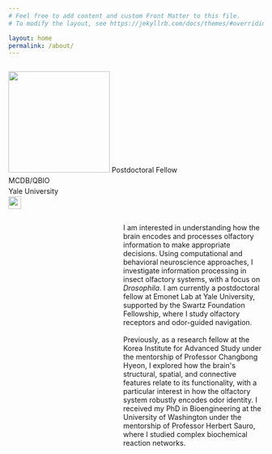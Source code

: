 ```yaml
---
# Feel free to add content and custom Front Matter to this file.
# To modify the layout, see https://jekyllrb.com/docs/themes/#overriding-theme-defaults

layout: home
permalink: /about/
---
```


<div class="row">
  <div class="column">
  <p style="float: left;line-height: 1.5"><img src="/assets/images/photo.png" width="200px">
  Postdoctoral Fellow<br>
  MCDB/QBIO<br>
  Yale University<br>
  <a href = "mailto: kiri.choi@yale.edu"><img src="/assets/images/envelope-regular.png" width="25" align="left"></a>
  </p>
  </div>
  <div class="column" style="margin-left: 6cm;">
  <p class="padding">
  I am interested in understanding how the brain encodes and processes olfactory information to make appropriate decisions. 
  Using computational and behavioral neuroscience approaches, I investigate information processing in insect olfactory systems, with a focus on <em>Drosophila</em>. 
  I am currently a postdoctoral fellow at Emonet Lab at Yale University, supported by the Swartz Foundation Fellowship, where I study olfactory receptors and odor-guided navigation. 
  <br>
  <br>
  Previously, as a research fellow at the Korea Institute for Advanced Study under the mentorship of Professor Changbong Hyeon, I explored how the brain's structural, spatial, and connective features relate to its functionality, with a particular interest in how the olfactory system robustly encodes odor identity. 
  I received my PhD in Bioengineering at the University of Washington under the mentorship of Professor Herbert Sauro, where I studied complex biochemical reaction networks.
</p>
</div>
</div>


